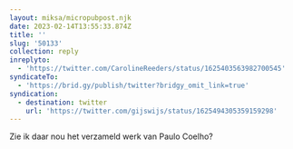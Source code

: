 ```yaml
---
layout: miksa/micropubpost.njk
date: 2023-02-14T13:55:33.874Z
title: ''
slug: '50133'
collection: reply
inreplyto:
  - 'https://twitter.com/CarolineReeders/status/1625403563982700545'
syndicateTo:
  - 'https://brid.gy/publish/twitter?bridgy_omit_link=true'
syndication:
  - destination: twitter
    url: 'https://twitter.com/gijswijs/status/1625494305359159298'
---
```

Zie ik daar nou het verzameld werk van Paulo Coelho?
